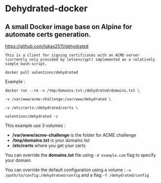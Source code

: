 # Dehydrated-docker
## A small Docker image base on Alpine for automate certs generation. 

https://github.com/lukas2511/dehydrated

    This is a client for signing certificates with an ACME-server (currently only provided by letsencrypt) implemented as a relatively simple bash-script.

`docker pull valentinnc/dehydrated`

Example :

`docker run --rm -v /tmp/domains.txt:/dehydrated/domains.txt \`

`-v /var/www/acme-challenge:/var/www/dehydrated \`

`-v /etc/certs:/dehydrated/certs \`

`valentinnc/dehydrated -c`

This example use 3 volumes :

- **/var/www/acme-challenge** is the folder for ACME challenge
- **/tmp/domains.txt** is your domains list
- **/etc/certs** where you get your certs

You can override the **domains.txt** file using `-d example.com` flag to specify your domain. 

You can override the default configuration using a volume : `-v /path/to/config:/dehydrated/config` and a flag `-f /dehydrated/config`
